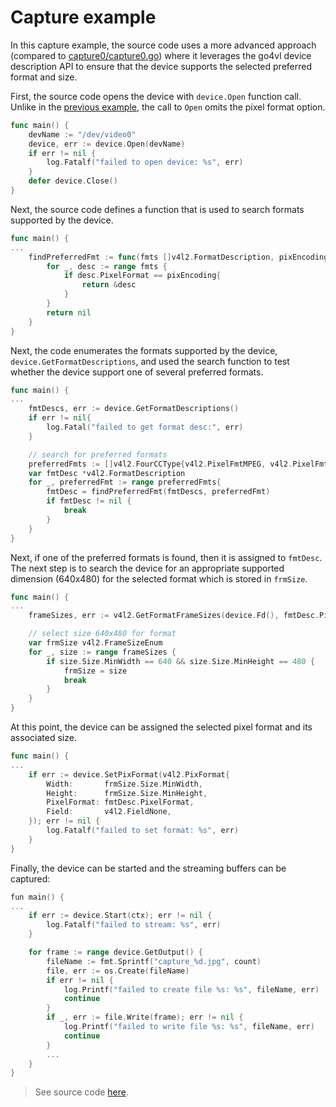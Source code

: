 # Capture example

In this capture example, the source code uses a more advanced approach (compared to [capture0/capture0.go](../capture0/capture0.go)) where it 
leverages the go4vl device description API to ensure that the device supports the selected preferred format and size.

First, the source code opens the device with `device.Open` function call. Unlike in the [previous example](../capture0/capture0.go), the call to
`Open` omits the pixel format option.

```go
func main() {
	devName := "/dev/video0"
	device, err := device.Open(devName)
	if err != nil {
		log.Fatalf("failed to open device: %s", err)
	}
	defer device.Close()
}
```

Next, the source code defines a function that is used to search formats supported by the device.

```go
func main() {
...
	findPreferredFmt := func(fmts []v4l2.FormatDescription, pixEncoding v4l2.FourCCType) *v4l2.FormatDescription {
		for _, desc := range fmts {
			if desc.PixelFormat == pixEncoding{
				return &desc
			}
		}
		return nil
	}
}
```

Next, the code enumerates the formats supported by the device, `device.GetFormatDescriptions`, and used the search function
to test whether the device support one of several preferred formats.

```go
func main() {
...
	fmtDescs, err := device.GetFormatDescriptions()
	if err != nil{
		log.Fatal("failed to get format desc:", err)
	}

	// search for preferred formats
	preferredFmts := []v4l2.FourCCType{v4l2.PixelFmtMPEG, v4l2.PixelFmtMJPEG, v4l2.PixelFmtJPEG, v4l2.PixelFmtYUYV}
	var fmtDesc *v4l2.FormatDescription
	for _, preferredFmt := range preferredFmts{
		fmtDesc = findPreferredFmt(fmtDescs, preferredFmt)
		if fmtDesc != nil {
			break
		}
	}
}
```

Next, if one of the preferred formats is found, then it is assigned to `fmtDesc`. The next step is to search the device 
for an appropriate supported dimension (640x480) for the selected format which is stored in `frmSize`.

```go
func main() {
...
    frameSizes, err := v4l2.GetFormatFrameSizes(device.Fd(), fmtDesc.PixelFormat)

	// select size 640x480 for format
	var frmSize v4l2.FrameSizeEnum
	for _, size := range frameSizes {
		if size.Size.MinWidth == 640 && size.Size.MinHeight == 480 {
			frmSize = size
			break
		}
	}
}
```

At this point, the device can be assigned the selected pixel format and its associated size.

```go
func main() {
...
	if err := device.SetPixFormat(v4l2.PixFormat{
		Width:       frmSize.Size.MinWidth,
		Height:      frmSize.Size.MinHeight,
		PixelFormat: fmtDesc.PixelFormat,
		Field:       v4l2.FieldNone,
	}); err != nil {
		log.Fatalf("failed to set format: %s", err)
	}
}
```

Finally, the device can be started and the streaming buffers can be captured:

```go
fun main() {
...
	if err := device.Start(ctx); err != nil {
		log.Fatalf("failed to stream: %s", err)
	}

	for frame := range device.GetOutput() {
		fileName := fmt.Sprintf("capture_%d.jpg", count)
		file, err := os.Create(fileName)
		if err != nil {
			log.Printf("failed to create file %s: %s", fileName, err)
			continue
		}
		if _, err := file.Write(frame); err != nil {
			log.Printf("failed to write file %s: %s", fileName, err)
			continue
		}
        ...
	}
}
```

> See source code [here](capture1.go).